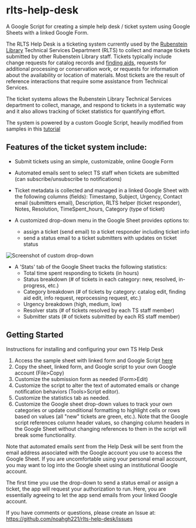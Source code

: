 # rlts-help-desk
A Google Script for creating a simple help desk / ticket system using Google Sheets with a linked Google Form.

The RLTS Help Desk is a ticketing system currently used by the [Rubenstein Library](http://library.duke.edu/rubenstein/) Technical Services Department (RLTS) to collect and manage tickets submitted by other Rubenstein Library staff. Tickets typically include change requests for catalog records and [finding aids](library.duke.edu/rubenstein/findingaids/), requests for additional processing or conservation work, or requests for information about the availability or location of materials. Most tickets are the result of reference interactions that require some assistance from Technical Services.

The ticket systems allows the Rubenstein Library Technical Services department to collect, manage, and respond to tickets in a systematic way and it also allows tracking of ticket statistics for quantifying effort.

The system is powered by a custom Google Script, heavily modified from samples in this [tutorial](https://developers.google.com/apps-script/articles/helpdesk_tutorial?hl=en)

## Features of the ticket system include:
- Submit tickets using an simple, customizable, online Google Form

- Automated emails sent to select TS staff when tickets are submitted (can subscribe/unsubscribe to notifications)

- Ticket metadata is collected and managed in a linked Google Sheet with the following columns (fields): Timestamp, Subject, Urgency, Contact email (submitters email), Description, RLTS helper (ticket responder), Notes, Resolution, TimeSpent_hours, Category (type of ticket)

- A customized drop-down menu in the Google Sheet provides options to:
  - assign a ticket (send email) to a ticket responder including ticket info
  - send a status email to a ticket submitters with updates on ticket status

![Screenshot of custom drop-down](/ticket_screenshot.png "Screenshot of custom drop-down menu")

- A 'Stats' tab of the Google Sheet tracks the following statistics:
  -  Total time spent responding to tickets (in hours)
  -  Status breakdown (# of tickets in each category: new, resolved, in-progress, etc.)
  -  Category breakdown (# of tickets by category: catalog edit, finding aid edit, info request, reprocessing request, etc.)
  -  Urgency breakdown (high, medium, low)
  -  Resolver stats (# of tickets resolved by each TS staff member)
  -  Submitter stats (# of tickets submitted by each RS staff member)


## Getting Started
Instructions for installing and configuring your own TS Help Desk

1. Access the sample sheet with linked form and Google Script [here](https://docs.google.com/spreadsheets/d/1VvtLo2sFZCVEzK8j_ib8bFWuW3C0oPiTc-hPQaJEXDA/edit?usp=sharing)
2. Copy the sheet, linked form, and Google script to your own Google account (File>Copy)
3. Customize the submission form as needed (Form>Edit)
4. Customize the script to alter the text of automated emails or change notification behaviors (Tools>Script editor).
5. Customize the statistics tab as needed. 
6. Customize the Google sheet drop-down values to track your own categories or update conditional formatting to highlight cells or rows based on values (all "new" tickets are green, etc.). Note that the Google script references column header values, so changing column headers in the Google Sheet without changing references to them in the script will break some functionality.

Note that automated emails sent from the Help Desk will be sent from the email address associated with the Google account you use to access the Google Sheet.  If you are uncomfortable using your personal email account, you may want to log into the Google sheet using an institutional Google account.

The first time you use the drop-down to send a status email or assign a ticket, the app will request your authorization to run. Here, you are essentially agreeing to let the app send emails from your linked Google account.

If you have comments or questions, please create an Issue at: https://github.com/noahgh221/rlts-help-desk/issues
